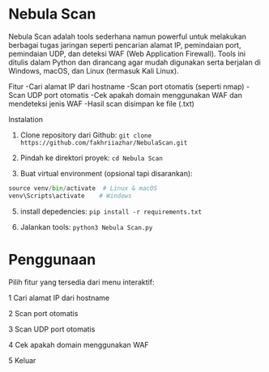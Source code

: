 # **Nebula Scan**

Nebula Scan adalah tools sederhana namun powerful untuk melakukan berbagai tugas jaringan seperti pencarian alamat IP, 
pemindaian port, pemindaian UDP, dan deteksi WAF (Web Application Firewall). Tools ini ditulis dalam Python dan dirancang agar mudah digunakan serta berjalan di Windows, macOS, dan Linux (termasuk Kali Linux).

Fitur
-Cari alamat IP dari hostname
-Scan port otomatis (seperti nmap)
-Scan UDP port otomatis
-Cek apakah domain menggunakan WAF dan mendeteksi jenis WAF
-Hasil scan disimpan ke file (.txt)

Instalation
1. Clone repository dari Github:
```git clone https://github.com/fakhriiazhar/NebulaScan.git```

3. Pindah ke direktori proyek:
```cd Nebula Scan```

4. Buat virtual environment (opsional tapi disarankan):
```python -m venv venv
source venv/bin/activate  # Linux & macOS
venv\Scripts\activate    # Windows
```

5. install depedencies:
```pip install -r requirements.txt```

6. Jalankan tools:
```python3 Nebula Scan.py```

# **Penggunaan**

Pilih fitur yang tersedia dari menu interaktif:

1 Cari alamat IP dari hostname

2 Scan port otomatis

3 Scan UDP port otomatis

4 Cek apakah domain menggunakan WAF

5 Keluar
